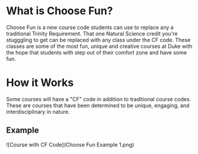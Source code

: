 # What is Choose Fun?
Choose Fun is a new course code students can use to replace any a traditional Trinity Requirement. That one Natural Science credit you're stugggling to get can be replaced with any class under the CF code. These classes are some of the most fun, unique and creative courses at Duke with the hope that students with step out of their comfort zone and have some fun.

# How it Works
Some courses will have a "CF" code in addition to traditional course codes. These are courses that have been determined to be unique, engaging, and interdisciplinary in nature.
## Example
![Course with CF Code](Choose Fun Example 1.png)
